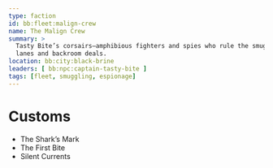 ```yaml
---
type: faction
id: bb:fleet:malign-crew
name: The Malign Crew
summary: >
  Tasty Bite’s corsairs—amphibious fighters and spies who rule the smuggling
  lanes and backroom deals.
location: bb:city:black-brine
leaders: [ bb:npc:captain-tasty-bite ]
tags: [fleet, smuggling, espionage]
---
```



# Customs
- The Shark’s Mark  
- The First Bite  
- Silent Currents  
